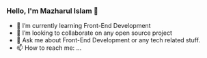 ### Hello, I'm Mazharul Islam 👋
- 🌱 I’m currently learning Front-End Development
- 👯 I’m looking to collaborate on any open source project
- 💬 Ask me about Front-End Development or any tech related stuff.
- 📫 How to reach me: ...
